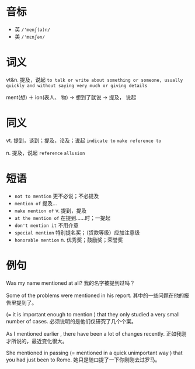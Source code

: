 # 音标

- 英 `/'menʃ(ə)n/`
- 美 `/'mɛnʃən/`

# 词义

vt&n. 提及，说起
`to talk or write about something or someone, usually quickly and without saying very much or giving details`



ment(想) ＋ ion(表人、 物) → 想到了就说 → 提及， 说起

# 同义

vt. 提到，谈到；提及，论及；说起
`indicate to` `make reference to`

n. 提及，说起
`reference` `allusion`

# 短语

- `not to mention` 更不必说；不必提及
- `mention of` 提及…
- `make mention of` v. 提到，提及
- `at the mention of` 在提到……时；一提起
- `don't mention it` 不用介意
- `special mention` 特别提名奖；（贷款等级）应加注意级
- `honorable mention` n. 优秀奖；鼓励奖；荣誉奖

# 例句

Was my name mentioned at all?
我的名字被提到过吗？

Some of the problems were mentioned in his report.
其中的一些问题在他的报告里提到了。

(= it is important enough to mention ) that they only studied a very small number of cases.
必须说明的是他们仅研究了几个个案。

As I mentioned earlier , there have been a lot of changes recently.
正如我刚才所说的，最近变化很大。

She mentioned in passing (= mentioned in a quick unimportant way ) that you had just been to Rome.
她只是随口提了一下你刚刚去过罗马。


